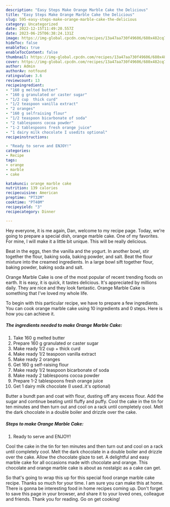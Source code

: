 ```yaml
---
description: "Easy Steps Make Orange Marble Cake the Delicious"
title: "Easy Steps Make Orange Marble Cake the Delicious"
slug: 595-easy-steps-make-orange-marble-cake-the-delicious
category: Uncategorized
date: 2022-12-15T11:49:20.557Z
date: 2023-06-25T06:38:24.131Z
image: https://img-global.cpcdn.com/recipes/13a47aa730f49606/680x482cq70/orange-marble-cake-recipe-main-photo.jpg
hideToc: false
enableToc: true
enableTocContent: false
thumbnail: https://img-global.cpcdn.com/recipes/13a47aa730f49606/680x482cq70/orange-marble-cake-recipe-main-photo.jpg
cover: https://img-global.cpcdn.com/recipes/13a47aa730f49606/680x482cq70/orange-marble-cake-recipe-main-photo.jpg
author: Admin
authorAv: notfound
ratingvalue: 3.6
reviewcount: 13
recipeingredient:
- "160 g melted butter"
- "160 g granulated or caster sugar"
- "1/2 cup  thick curd"
- "1/2 teaspoon vanilla extract"
- "2 oranges"
- "160 g selfraising flour"
- "1/2 teaspoon bicarbonate of soda"
- "2 tablespoons cocoa powder"
- "1-2 tablespoons fresh orange juice"
- "1 dairy milk chocolate I usedits optional"
recipeinstructions:

- "Ready to serve and ENJOY!"
categories:
- Recipe
tags:
- orange
- marble
- cake

katakunci: orange marble cake 
nutrition: 139 calories
recipecuisine: American
preptime: "PT32M"
cooktime: "PT40M"
recipeyield: "3"
recipecategory: Dinner

---
```



Hey everyone, it is me again, Dan, welcome to my recipe page. Today, we're going to prepare a special dish, orange marble cake. One of my favorites. For mine, I will make it a little bit unique. This will be really delicious.

Beat in the eggs, then the vanilla and the yogurt. In another bowl, stir together the flour, baking soda, baking powder, and salt. Beat the flour mixture into the creamed ingredients. In a large bowl sift together flour, baking powder, baking soda and salt.

Orange Marble Cake is one of the most popular of recent trending foods on earth. It is easy, it is quick, it tastes delicious. It's appreciated by millions daily. They are nice and they look fantastic. Orange Marble Cake is something that I've loved my whole life.


To begin with this particular recipe, we have to prepare a few ingredients. You can cook orange marble cake using 10 ingredients and 0 steps. Here is how you can achieve it.

<!--inarticleads1-->

##### The ingredients needed to make Orange Marble Cake:

1. Take 160 g melted butter
1. Prepare 160 g granulated or caster sugar
1. Make ready 1/2 cup + thick curd
1. Make ready 1/2 teaspoon vanilla extract
1. Make ready 2 oranges
1. Get 160 g self-raising flour
1. Make ready 1/2 teaspoon bicarbonate of soda
1. Make ready 2 tablespoons cocoa powder
1. Prepare 1-2 tablespoons fresh orange juice
1. Get 1 dairy milk chocolate (I used..it&#39;s optional)


Butter a bundt pan and coat with flour, dusting off any excess flour. Add the sugar and continue beating until fluffy and puffy. Cool the cake in the tin for ten minutes and then turn out and cool on a rack until completely cool. Melt the dark chocolate in a double boiler and drizzle over the cake. 

<!--inarticleads2-->

##### Steps to make Orange Marble Cake:


1. Ready to serve and ENJOY!

Cool the cake in the tin for ten minutes and then turn out and cool on a rack until completely cool. Melt the dark chocolate in a double boiler and drizzle over the cake. Allow the chocolate glaze to set. A delightful and easy marble cake for all occasions made with chocolate and orange. This chocolate and orange marble cake is about as nostalgic as a cake can get. 

So that's going to wrap this up for this special food orange marble cake recipe. Thanks so much for your time. I am sure you can make this at home. There is gonna be interesting food in home recipes coming up. Don't forget to save this page in your browser, and share it to your loved ones, colleague and friends. Thank you for reading. Go on get cooking!
